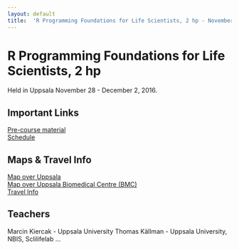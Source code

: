 ```yaml
---
layout: default
title:  'R Programming Foundations for Life Scientists, 2 hp - November 2016'
--- 
```



# R Programming Foundations for Life Scientists, 2 hp

Held in Uppsala November 28 - December 2, 2016.

## Important Links
[Pre-course material](precourse)   
[Schedule](schedule)  

## Maps & Travel Info
[Map over Uppsala](https://www.google.se/maps/@59.8557755,17.6369985,13.5z)  
[Map over Uppsala Biomedical Centre (BMC)](../common/images/bmc_map.jpg)  
[Travel Info](travel)  

## Teachers
Marcin Kiercak - Uppsala University
Thomas Källman - Uppsala University, NBIS, Sclilifelab
...
